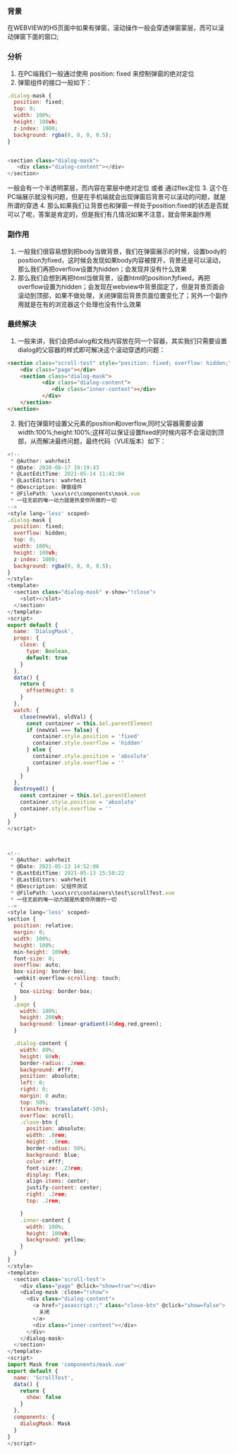 ### 背景
 在WEBVIEW的H5页面中如果有弹窗，滚动操作一般会穿透弹窗蒙层，而可以滚动弹窗下面的窗口;
 
### 分析
1. 在PC端我们一般通过使用 position: fixed 来控制弹窗的绝对定位
2. 弹窗组件的接口一般如下：
```javascript
.dialog-mask {
  position: fixed;
  top: 0;
  width: 100%;
  height: 100vh;
  z-index: 1000;
  background: rgba(0, 0, 0, 0.5);
}


<section class="dialog-mask">
   <div class="dialog-content"></div>
</section>
```
一般会有一个半透明蒙层，而内容在蒙层中绝对定位 或者 通过flex定位
3. 这个在PC端展示就没有问题，但是在手机端就会出现弹窗后背景可以滚动的问题，就是所谓的穿透
4. 那么如果我们让背景也和弹窗一样处于position:fixed的状态是否就可以了呢，答案是肯定的，但是我们有几情况如果不注意，就会带来副作用

### 副作用
1. 一般我们很容易想到把body当做背景，我们在弹窗展示的时候，设置body的position为fixed，这时候会发现如果body内容被撑开，背景还是可以滚动，那么我们再把overflow设置为hidden；会发现并没有什么效果
2. 那么我们会想到再把html当做背景，设置html的position为fixed，再把overflow设置为hidden；会发现在webview中背景固定了，但是背景页面会滚动到顶部，如果不做处理，关闭弹窗后背景页面位置变化了；另外一个副作用就是在有的浏览器这个处理也没有什么效果

### 最终解决
1. 一般来讲，我们会把dialog和文档内容放在同一个容器，其实我们只需要设置dialog的父容器的样式即可解决这个滚动穿透的问题：
```html 
<section class="scroll-test" style="position: fixed; overflow: hidden;">
    <div class="page"></div> 
    <section class="dialog-mask">
           <div class="dialog-content">
              <div class="inner-content"></div>
           </div>
    </section>
</section>
```
2. 我们在弹窗时设置父元素的position和overflow,同时父容器需要设置width:100%;height:100%;这样可以保证设置fixed的时候内容不会滚动到顶部，从而解决最终问题，最终代码（VUE版本）如下：
```javascript
<!--
 * @Author: wahrheit
 * @Date: 2020-08-17 19:19:43
 * @LastEditTime: 2021-05-14 11:41:04
 * @LastEditors: wahrheit
 * @Description: 弹窗组件
 * @FilePath: \xxx\src\components\mask.vue
 * 一往无前的唯一动力就是热爱你所做的一切
-->
<style lang='less' scoped>
.dialog-mask {
  position: fixed;
  overflow: hidden;
  top: 0;
  width: 100%;
  height: 100vh;
  z-index: 1000;
  background: rgba(0, 0, 0, 0.5);
}
</style>
<template>
  <section class="dialog-mask" v-show="!close">
    <slot></slot>
  </section>
</template>
<script>
export default {
  name: 'DialogMask',
  props: {
    close: {
      type: Boolean,
      default: true
    }
  },
  data() {
    return {
      offsetHeight: 0
    }
  },
  watch: {
    close(newVal, oldVal) {
      const container = this.$el.parentElement
      if (newVal === false) {
        container.style.position = 'fixed'
        container.style.overflow = 'hidden'
      } else {
        container.style.position = 'absolute'
        container.style.overflow = ''
      }
    }
  },
  destroyed() {
    const container = this.$el.parentElement
    container.style.position = 'absolute'
    container.style.overflow = ''
  }
}
</script>



<!--
 * @Author: wahrheit
 * @Date: 2021-05-13 14:52:08
 * @LastEditTime: 2021-05-13 15:58:22
 * @LastEditors: wahrheit
 * @Description: 父组件测试
 * @FilePath: \xxx\src\containers\test\scrollTest.vue
 * 一往无前的唯一动力就是热爱你所做的一切
-->
<style lang='less' scoped>
section {
  position: relative;
  margin: 0;
  width: 100%;
  height: 100%;
  min-height: 100vh;
  font-size: 0;
  overflow: auto;
  box-sizing: border-box;
  -webkit-overflow-scrolling: touch;
  * {
    box-sizing: border-box;
  }
  .page {
    width: 100%;
    height: 200vh;
    background: linear-gradient(45deg,red,green);
  }

  .dialog-content {
    width: 80%;
    height: 60vh;
    border-radius: .2rem;
    background: #fff;
    position: absolute;
    left: 0;
    right: 0;
    margin: 0 auto;
    top: 50%;
    transform: translateY(-50%);
    overflow: scroll;
    .close-btn {
      position: absolute;
      width: .8rem;
      height: .8rem;
      border-radius: 50%;
      background: blue;
      color: #fff;
      font-size: .23rem;
      display: flex;
      align-items: center;
      justify-content: center;
      right: .2rem;
      top: .2rem;

    }
    .inner-content {
      width: 100%;
      height: 100vh;
      background: yellow;
    }
  }
}
</style>
<template>
  <section class='scroll-test'>
    <div class="page" @click="show=true"></div>
    <dialog-mask :close="!show">
      <div class="dialog-content">
        <a href="javascript:;" class="close-btn" @click="show=false">
          关闭
        </a>
        <div class="inner-content"></div>
      </div>
    </dialog-mask>
  </section>
</template>
<script>
import Mask from 'components/mask.vue'
export default {
  name: 'ScrollTest',
  data() {
    return {
      show: false
    }
  },
  components: {
    dialogMask: Mask
  }
}
</script>
```

  

